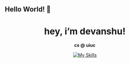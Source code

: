  ##   Hello World! 👋
<h1 align="center">hey, i’m devanshu!</h1>
 <p align="center">
  <strong> cs @ uiuc </strong>
 </p>

<!-- Nice to meet you! I'm Devanshu, a CS student at the University of Illinois Urbana-Champaign. Check out some of my recents projects and feel free to reach out! -->


<p align="center">
  <a href="https://skillicons.dev">
    <img src="https://skillicons.dev/icons?i=cpp,python,java,js,html,css,ts,raspberrypi,gcp,threejs,opencv,react,windows,git&perline=15" alt="My Skills">
  </a>
</p>

<!-- ![dp GitHub stats](https://github-readme-stats.vercel.app/api?username=dpandaman&show_icons=true&theme=tokyonight) -->
<!-- <p align="center">
  <img src="https://streak-stats.demolab.com?user=dpandaman&theme=black-ice" alt="GitHub Streak Stats">
</p> -->


